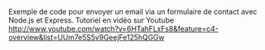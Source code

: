 Exemple de code pour envoyer un email via un formulaire de contact avec Node.js et Express.
Tutoriel en vidéo sur Youtube http://www.youtube.com/watch?v=6HTahFLxFs8&feature=c4-overview&list=UUm7e5S5v9GeejFe125hQGGw
